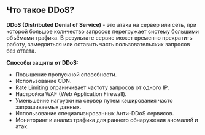 ## Что такое DDoS?

**DDoS (Distributed Denial of Service)** - это атака на сервер или сеть, при которой большое количество запросов перегружает систему большими объёмами трафика. В результате сервис может временно прекратить работу, замедлиться или оставить часть пользовательских запросов без ответа.

**Способы защиты от DDoS:**

- Повышение пропускной способности.
- Использование CDN.
- Rate Limiting ограничивает частоту запросов от одного IP.
- Настройка WAF (Web Application Firewall).
- Уменьшение нагрузки на сервер путем кэширования часто запрашиваемых данных.
- Использование специализированных Анти-DDoS сервисов.
- Мониторинг и анализ трафика для раннего обнаружения аномалий и атак.